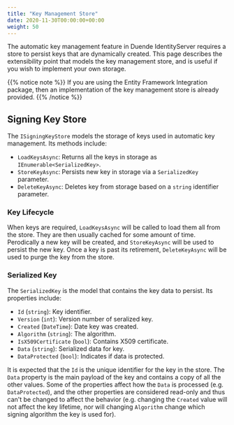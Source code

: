 ```yaml
---
title: "Key Management Store"
date: 2020-11-30T00:00:00+00:00
weight: 50
---
```


The automatic key management feature in Duende IdentityServer requires a store to persist keys that are dynamically created.
This page describes the extensibility point that models the key management store, and is useful if you wish to implement your own storage.

{{% notice note %}}
If you are using the Entity Framework Integration package, then an implementation of the key management store is already provided.
{{% /notice %}}

## Signing Key Store

The `ISigningKeyStore` models the storage of keys used in automatic key management. Its methods include:

* `LoadKeysAsync`: Returns all the keys in storage as `IEnumerable<SerializedKey>`. 
* `StoreKeyAsync`: Persists new key in storage via a `SerializedKey` parameter.
* `DeleteKeyAsync`: Deletes key from storage based on a `string` identifier parameter.

### Key Lifecycle

When keys are required, `LoadKeysAsync` will be called to load them all from the store. They are then usually cached for some amount of time.
Perodically a new key will be created, and `StoreKeyAsync` will be used to persist the new key.
Once a key is past its retirement, `DeleteKeyAsync` will be used to purge the key from the store.

### Serialized Key

The `SerializedKey` is the model that contains the key data to persist. Its properties include:

* `Id` (`string`): Key identifier.
* `Version` (`int`): Version number of seralized key.
* `Created` (`DateTime`): Date key was created.
* `Algorithm` (`string`): The algorithm.
* `IsX509Certificate` (`bool`): Contains X509 certificate.
* `Data` (`string`): Serialized data for key.
* `DataProtected` (`bool`): Indicates if data is protected.

It is expected that the `Id` is the unique identifier for the key in the store. The `Data` property is the main payload of the key and contains a copy of all the other values. Some of the properties affect how the `Data` is processed (e.g. `DataProtected`), and the other properties are considered read-only and thus can't be changed to affect the behavior (e.g. changing the `Created` value will not affect the key lifetime, nor will changing `Algorithm` change which signing algorithm the key is used for).
